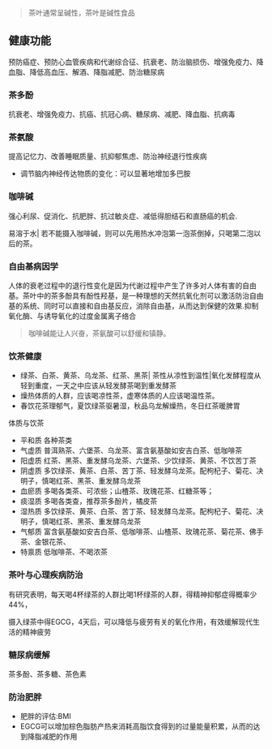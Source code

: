 >茶叶通常呈碱性，茶叶是碱性食品

## 健康功能

预防癌症、预防心血管疾病和代谢综合征、抗衰老、防治脑损伤、增强免疫力、降血脂、降低高血压、解酒、降脂减肥、防治糖尿病

### 茶多酚

抗衰老、增强免疫力、抗癌、抗冠心病、糖尿病、减肥、降血脂、抗病毒

### 茶氨酸

提高记忆力、改善睡眠质量、抗抑郁焦虑、防治神经退行性疾病

- 调节脑内神经传达物质的变化：可以显著地增加多巴胺
### 咖啡碱

强心利尿、促消化、抗肥胖、抗过敏炎症、减低得胆结石和直肠癌的机会.

易溶于水| 若不能摄入咖啡碱，则可以先用热水冲泡第一泡茶倒掉，只喝第二泡以后的茶。

### 自由基病因学

人体的衰老过程中的退行性变化是因为代谢过程中产生了许多对人体有害的自由基。茶叶中的茶多酚具有酚性羟基，是一种理想的天然抗氧化剂可以激活防治自由基的系统、同时可以直接和自由基反应，消除自由基，从而达到保健的效果.抑制氧化酶、与诱导氧化的过度金属离子络合

> 咖啡碱能让人兴奋，茶氨酸可以舒缓和镇静。

### 饮茶健康

- 绿茶、白茶、黄茶、乌龙茶、红茶、黑茶| 茶性从凉性到温性|氧化发酵程度从轻到重度，一天之中应该从轻发酵茶喝到重发酵茶
- 燥热体质的人群，应该喝凉性茶，虚寒体质的人应该喝温性茶。
- 春饮花茶理郁气，夏饮绿茶驱暑湿，秋品乌龙解燥热，冬日红茶暖脾胃

体质与饮茶

- 平和质 各种茶类
- 气虚质 普洱熟茶、六堡茶、乌龙茶、富含氨基酸如安吉白茶、低咖啡茶
- 阳虚质 红茶、黑茶、重发酵乌龙茶、六堡茶、少饮绿茶、黄茶、不饮苦丁茶
- 阴虚质 多饮绿茶、黄茶、白茶、苦丁茶、轻发酵乌龙茶。配枸杞子、菊花、决明子，慎喝红茶、黑茶、重发酵乌龙茶
- 血瘀质 多喝各类茶、可浓些；山楂茶、玫瑰花茶、红糖茶等；
- 痰湿质 多喝各类查，推荐茶多酚片，橘皮茶
- 湿热质 多饮绿茶、黄茶、白茶、苦丁茶、轻发酵乌龙茶。配枸杞子、菊花、决明子，慎喝红茶、黑茶、重发酵乌龙茶
- 气郁质 富含氨基酸如安吉白茶、低咖啡茶、山楂茶、玫瑰花茶、菊花茶、佛手茶、金银花茶、
- 特禀质 低咖啡茶、不喝浓茶

### 茶叶与心理疾病防治

有研究表明，每天喝4杯绿茶的人群比喝1杯绿茶的人群，得精神抑郁症得概率少44%，

摄入绿茶中得EGCG，4天后，可以降低与疲劳有关的氧化作用，有效缓解现代生活的精神疲劳

### 糖尿病缓解

茶多酚、茶多糖、茶色素

### 防治肥胖

- 肥胖的评估:BMI
- EGCG可以增加棕色脂肪产热来消耗高脂饮食得到的过量能量积累，从而的达到降脂减肥的作用